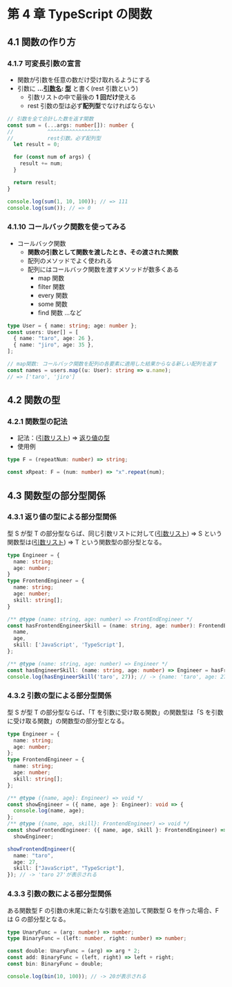 # 第 4 章 TypeScript の関数

## 4.1 関数の作り方

### 4.1.7 可変長引数の宣言

- 関数が引数を任意の数だけ受け取れるようにする
- 引数に **...<ins>引数名</ins>: <ins>型</ins>** と書く(rest 引数という)
  - 引数リストの中で最後の **1 回だけ**使える
  - rest 引数の型は必ず**配列型**でなければならない

```ts
// 引数を全て合計した数を返す関数
const sum = (...args: number[]): number {
//           ^^^^^^^^^^^^^^^^^
//           rest引数。必ず配列型
  let result = 0;

  for (const num of args) {
    result += num;
  }

  return result;
}

console.log(sum(1, 10, 100)); // => 111
console.log(sum()); // => 0
```

### 4.1.10 コールバック関数を使ってみる

- コールバック関数
  - **関数の引数として関数を渡したとき、その渡された関数**
  - 配列のメソッドでよく使われる
  - 配列にはコールバック関数を渡すメソッドが数多くある
    - map 関数
    - filter 関数
    - every 関数
    - some 関数
    - find 関数 ...など

```ts
type User = { name: string; age: number };
const users: User[] = [
  { name: "taro", age: 26 },
  { name: "jiro", age: 35 },
];

// map関数: コールバック関数を配列の各要素に適用した結果からなる新しい配列を返す
const names = users.map((u: User): string => u.name);
// => ['taro', 'jiro']
```

## 4.2 関数の型

### 4.2.1 関数型の記法

- 記法：(<ins>引数リスト</ins>) => <ins>返り値の型</ins>
- 使用例

```ts
type F = (repeatNum: number) => string;

const xRpeat: F = (num: number) => "x".repeat(num);
```

## 4.3 関数型の部分型関係

### 4.3.1 返り値の型による部分型関係

型 S が型 T の部分型ならば、同じ引数リストに対して(<ins>引数リスト</ins>) => S という関数型は(<ins>引数リスト</ins>) => T という関数型の部分型となる。

```ts
type Engineer = {
  name: string;
  age: number;
}
type FrontendEngineer = {
  name: string;
  age: number;
  skill: string[];
}

/** @type (name: string, age: number) => FrontEndEngineer */
const hasFrontendEngineerSkill = (name: string, age: number): FrontendEngineer = {
  name,
  age,
  skill: ['JavaScript', 'TypeScript'],
};

/** @type (name: string, age: number) => Engineer */
const hasEngineerSkill: (name: string, age: number) => Engineer = hasFrontendEngineer;
console.log(hasEngineerSkill('taro', 27)); // -> {name: 'taro', age: 27, skill: ['Javascript', 'TypeScript']} が出力される
```

### 4.3.2 引数の型による部分型関係

型 S が型 T の部分型ならば、「T を引数に受け取る関数」の関数型は「S を引数に受け取る関数」の関数型の部分型となる。

```ts
type Engineer = {
  name: string;
  age: number;
};
type FrontendEngineer = {
  name: string;
  age: number;
  skill: string[];
};

/** @type ({name, age}: Engineer) => void */
const showEngineer = ({ name, age }: Engineer): void => {
  console.log(name, age);
};
/** @type ({name, age, skill}: FrontendEngineer) => void */
const showFrontendEngineer: ({ name, age, skill }: FrontendEngineer) => void =
  showEngineer;

showFrontendEngineer({
  name: "taro",
  age: 27,
  skill: ["JavaScript", "TypeScript"],
}); // -> 'taro 27'が表示される
```

### 4.3.3 引数の数による部分型関係

ある関数型 F の引数の末尾に新たな引数を追加して関数型 G を作った場合、F は G の部分型となる。

```ts
type UnaryFunc = (arg: number) => number;
type BinaryFunc = (left: number, right: number) => number;

const double: UnaryFunc = (arg) => arg * 2;
const add: BinaryFunc = (left, right) => left + right;
const bin: BinaryFunc = double;

console.log(bin(10, 100)); // -> 20が表示される
```
